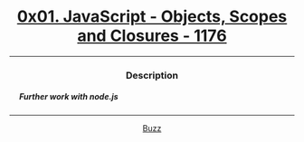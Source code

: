 # [<center>0x01. JavaScript - Objects, Scopes and Closures - 1176</center>](https://intranet.hbtn.io/projects/1176#quiz-completed)
 ---
 ### <center>Description</center> 
 ##### &emsp; Further work with node.js
 ---
 [<center>Buzz</center>](github.com/conkobar)
